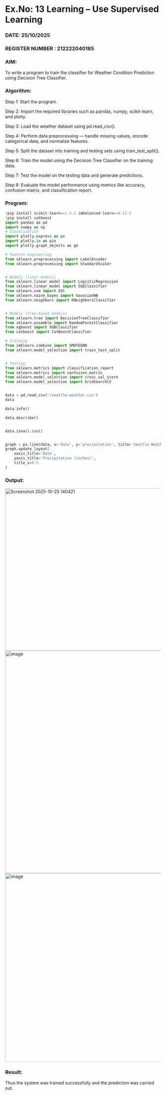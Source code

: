 # Ex.No: 13 Learning – Use Supervised Learning  
### DATE: 25/10/2025                                                                     
### REGISTER NUMBER : 212222040185
### AIM: 
To write a program to train the classifier for Weather Condition Prediction using Decision Tree Classifier.
###  Algorithm:
Step 1: Start the program.

Step 2: Import the required libraries such as pandas, numpy, scikit-learn, and plotly.

Step 3: Load the weather dataset using pd.read_csv().

Step 4: Perform data preprocessing — handle missing values, encode categorical data, and normalize features.

Step 5: Split the dataset into training and testing sets using train_test_split().

Step 6: Train the model using the Decision Tree Classifier on the training data.

Step 7: Test the model on the testing data and generate predictions.

Step 8: Evaluate the model performance using metrics like accuracy, confusion matrix, and classification report.

### Program:
```py
!pip install scikit-learn==1.4.2 imbalanced-learn==0.12.2
!pip install catboost
import pandas as pd
import numpy as np
# Visualization
import plotly.express as px
import plotly.io as pio
import plotly.graph_objects as go

# Feature engineering
from sklearn.preprocessing import LabelEncoder
from sklearn.preprocessing import StandardScaler


# Models (liner models)
from sklearn.linear_model import LogisticRegression
from sklearn.linear_model import SGDClassifier
from sklearn.svm import SVC
from sklearn.naive_bayes import GaussianNB
from sklearn.neighbors import KNeighborsClassifier


# Models (tree-based models)
from sklearn.tree import DecisionTreeClassifier
from sklearn.ensemble import RandomForestClassifier
from xgboost import XGBClassifier
from catboost import CatBoostClassifier

# training
from imblearn.combine import SMOTEENN
from sklearn.model_selection import train_test_split


# Testing
from sklearn.metrics import classification_report
from sklearn.metrics import confusion_matrix
from sklearn.model_selection import cross_val_score
from sklearn.model_selection import GridSearchCV


data = pd.read_csv('/seattle-weather.csv')
data

data.info()

data.describe()


data.isna().sum()


graph = px.line(data, x='date', y='precipitation', title='Seattle Weather Precipitation Over Time')
graph.update_layout(
    xaxis_title='Date',
    yaxis_title='Precipitation (inches)',
    title_x=0.5
)
```
### Output:
<img width="852" height="523" alt="Screenshot 2025-10-25 140421" src="https://github.com/user-attachments/assets/01a3c75d-0055-45ce-9aa5-25519e0c6f27" />
<img width="791" height="717" alt="image" src="https://github.com/user-attachments/assets/528b223d-ef87-4367-90d7-cf6a02c9915c" />
<img width="1441" height="608" alt="image" src="https://github.com/user-attachments/assets/4f1c8f1a-3b59-41a1-99e9-e0c6c097a140" />



### Result:
Thus the system was trained successfully and the prediction was carried out.
